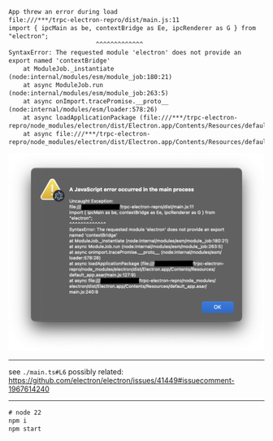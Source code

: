```shell
App threw an error during load
file:///***/trpc-electron-repro/dist/main.js:11
import { ipcMain as be, contextBridge as Ee, ipcRenderer as G } from "electron";
                        ^^^^^^^^^^^^^
SyntaxError: The requested module 'electron' does not provide an export named 'contextBridge'
    at ModuleJob._instantiate (node:internal/modules/esm/module_job:180:21)
    at async ModuleJob.run (node:internal/modules/esm/module_job:263:5)
    at async onImport.tracePromise.__proto__ (node:internal/modules/esm/loader:578:26)
    at async loadApplicationPackage (file:///***/trpc-electron-repro/node_modules/electron/dist/Electron.app/Contents/Resources/default_app.asar/main.js:127:9)
    at async file:///***/trpc-electron-repro/node_modules/electron/dist/Electron.app/Contents/Resources/default_app.asar/main.js:240:9
```

![screenshot](./runtime-error.png)

---

see `./main.ts#L6`
possibly related: https://github.com/electron/electron/issues/41449#issuecomment-1967614240

---

```shell
# node 22
npm i
npm start
````
